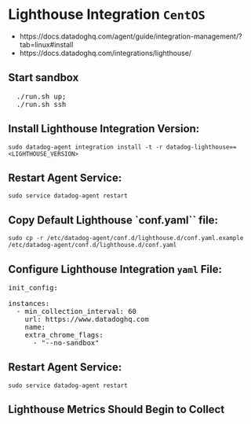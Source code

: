 # Lighthouse Integration `CentOS`

- <link>https://docs.datadoghq.com/agent/guide/integration-management/?tab=linux#install</link>
- <link>https://docs.datadoghq.com/integrations/lighthouse/</link>

## Start sandbox
<pre>
  ./run.sh up;
  ./run.sh ssh
</pre>

## Install Lighthouse Integration Version:

`sudo datadog-agent integration install -t -r datadog-lighthouse==<LIGHTHOUSE_VERSION>`

## Restart Agent Service:

`sudo service datadog-agent restart`

## Copy Default Lighthouse `conf.yaml`` file:
`sudo cp -r /etc/datadog-agent/conf.d/lighthouse.d/conf.yaml.example /etc/datadog-agent/conf.d/lighthouse.d/conf.yaml`

## Configure Lighthouse Integration `yaml` File:

<pre>
init_config:

instances:
  - min_collection_interval: 60
    url: https://www.datadoghq.com
    name: <VALUE>
    extra_chrome_flags:
      - "--no-sandbox"
</pre>
## Restart Agent Service:

`sudo service datadog-agent restart`

## Lighthouse Metrics Should Begin to Collect
